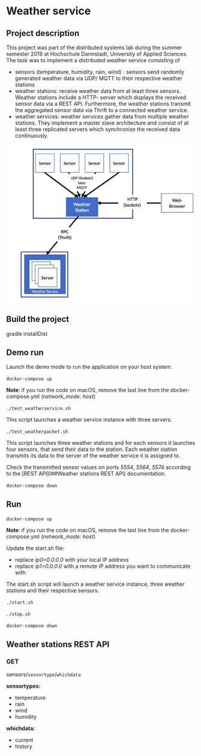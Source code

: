 # Weather service

## Project description 

This project was part of the distributed systems lab during the summer semester 2019 at Hochschule Darmstadt, University of Applied Sciences.
The task was to implement a distributed weather service consisting of 
- sensors (temperature, humidity, rain, wind) : sensors send randomly generated weather data via UDP/ MQTT to their respective weather stations
- weather stations: receive weather data from at least three sensors. Weather stations include a HTTP- server 
which displays the received sensor data via a REST API. Furthermore, the weather stations transmit the aggregated sensor
data via Thrift to a connected weather service.
- weather services: weather services gather data from multiple weather stations. They implement a master slave 
architecture and consist of at least three replicated servers which synchronize the received data continuously.  

![Project overview](project_overview.png) 


## Build the project

gradle installDist

## Demo run

Launch the demo mode to run the application on your host system. 

`docker-compose up`

**Note**: if you run the code on macOS, remove the last line from the docker-compose.yml (*network_mode: host*)



`./test_weatherservice.sh`

This script launches a weather service instance with three servers.


`./test_weatherpacket.sh`

This script launches three weather stations and for each sensors it launches four sensors, that 
send their data to the station. Each weather station transmits its data to the server of the weather
service it is assigned to. 


Check the transmitted sensor values on ports *5554*, *5564*, *5574* according to the [REST API](##Weather stations REST API) documentation.

`docker-compose down`

## Run

`docker-compose up`

**Note**: if you run the code on macOS, remove the last line from the docker-compose.yml (*network_mode: host*)


Update the start.sh file:
- replace *ip0=0.0.0.0* with your local IP address
- replace *ip1=0.0.0.0* with a remote IP address you want to communicate with

The start.sh script will launch a weather service instance, three weather stations and their respective sensors. 

`./start.sh`

`./stop.sh`

`docker-compose down`

## Weather stations REST API 

### GET

sensors/`sensortype`/`whichdata`

**sensortypes:** 

- temperature
- rain
- wind
- humidity

**whichdata:** 

- current
- history
        
